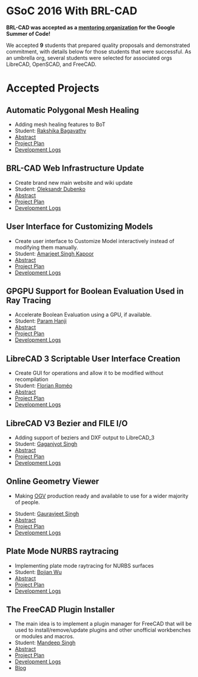 # GSoC 2016 With BRL-CAD

**BRL-CAD was accepted as a [mentoring
organization](https://summerofcode.withgoogle.com) for the Google Summer
of Code!**

We accepted **9** students that prepared quality proposals and
demonstrated commitment, with details below for those students that were
successful. As an umbrella org, several students were selected for
associated orgs LibreCAD, OpenSCAD, and FreeCAD.

# Accepted Projects

## Automatic Polygonal Mesh Healing

-   Adding mesh healing features to BoT
-   Student: [Rakshika Bagavathy](/wiki/user/tandoorichick.md)
-   [Abstract](https://summerofcode.withgoogle.com/projects/#5901122497675264)
-   [Project Plan](/wiki/user/tandoorichick/GSoC2016/Project.md)
-   [Development Logs](/wiki/user/tandoorichick/GSoC2016/Logs.md)

## BRL-CAD Web Infrastructure Update

-   Create brand new main website and wiki update
-   Student: [Oleksandr Dubenko](/wiki/user/Oleksandr_dubenko.md)
-   [Abstract](https://summerofcode.withgoogle.com/projects/#6118551983226880)
-   [Project Plan](https://blog.esde.name/project-plan/)
-   [Development Logs](https://blog.esde.name/)

## User Interface for Customizing Models

-   Create user interface to Customize Model interactively instead of
    modifying them manually.
-   Student: [Amarjeet Singh
    Kapoor](/wiki/user/Amarjeet_Singh_Kapoor.md)
-   [Abstract](https://summerofcode.withgoogle.com/projects/#6243883906236416)
-   [Project
    Plan](/wiki/user/_Amarjeet_Singh_Kapoor/GSoC2016/Project.md)
-   [Development Logs](https://amarjeetkapoor1.wordpress.com/)

## GPGPU Support for Boolean Evaluation Used in Ray Tracing

-   Accelerate Boolean Evaluation using a GPU, if available.
-   Student: [Param Hanji](/wiki/user/catchchaos.md)
-   [Abstract](https://summerofcode.withgoogle.com/projects/#6520583684620288)
-   [Project Plan](/wiki/user/Catchchaos/GSoC2016/Proposal.md)
-   [Development Logs](https://catchchaos.wordpress.com/)

## LibreCAD 3 Scriptable User Interface Creation

-   Create GUI for operations and allow it to be modified without
    recompilation
-   Student: [Florian Roméo](/wiki/user/Feragon.xi.md)
-   [Abstract](https://summerofcode.withgoogle.com/projects/#5170062377877504)
-   [Project Plan](/wiki/user/Feragon.xi/GSoC2016/Project.md)
-   [Development Logs](https://gsoc16.feragon.net/)

## LibreCAD V3 Bezier and FILE I/O

-   Adding support of beziers and DXF output to LibreCAD_3
-   Student: [Gaganjyot Singh](/wiki/user/Gaganjyotsingh.md)
-   [Abstract](https://summerofcode.withgoogle.com/projects/#5263377253269504)
-   [Project Plan](https://codebasement.wordpress.com/bio/)
-   [Development Logs](https://codebasement.wordpress.com)

## Online Geometry Viewer

-   Making [OGV](https://github.com/BRL-CAD/OGV-meteor) production ready
    and available to use for a wider majority of people.

<!-- -->

-   Student: [Gauravjeet Singh](/wiki/user/Gauravjeet.md)
-   [Abstract](https://summerofcode.withgoogle.com/projects/#4756339498680320)
-   [Project Plan](http://gauravjeetsingh.github.io/proposal/)
-   [Development Logs](http://gauravjeetsingh.github.io/)

## Plate Mode NURBS raytracing

-   Implementing plate mode raytracing for NURBS surfaces
-   Student: [Bojian Wu](/wiki/user/bojian_ustc.md)
-   [Abstract](https://summerofcode.withgoogle.com/projects/#6255437804470272)
-   [Project Plan](/wiki/user/bojian_ustc/GSoC2016/Project.md)
-   [Development Logs](http://bojianwu.github.io)

## The FreeCAD Plugin Installer

-   The main idea is to implement a plugin manager for FreeCAD that will
    be used to install/remove/update plugins and other unofficial
    workbenches or modules and macros.
-   Student: [Mandeep Singh](/wiki/user/mandeeps708.md)
-   [Abstract](https://summerofcode.withgoogle.com/projects/#5341872155262976)
-   [Project Plan](/wiki/user/Mandeeps708/gsoc_proposal.md)
-   [Development Logs](/wiki/user/Mandeeps708/GSoC16/logs.md)
-   [Blog](https://mandeep7.wordpress.com)
